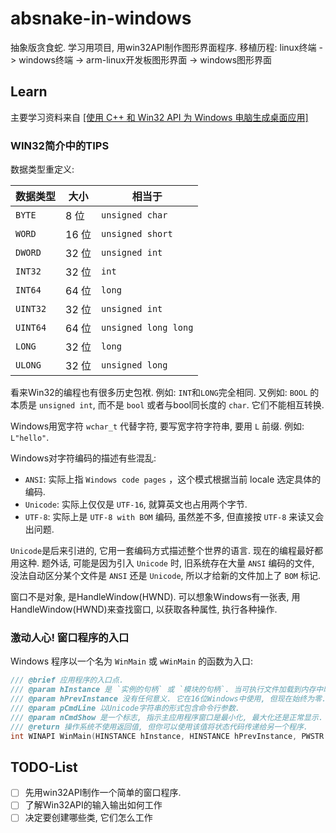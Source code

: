 # absnake-in-windows

抽象版贪食蛇. 学习用项目, 用win32API制作图形界面程序. 移植历程: linux终端 -> windows终端 -> arm-linux开发板图形界面 -> windows图形界面

## Learn

主要学习资料来自 [[使用 C++ 和 Win32 API 为 Windows 电脑生成桌面应用]](https://learn.microsoft.com/zh-cn/windows/win32/)

### WIN32简介中的TIPS

数据类型重定义:

| 数据类型 | 大小  | 相当于               |
| -------- | ----- | -------------------- |
| `BYTE`   | 8 位  | `unsigned char`      |
| `WORD`   | 16 位 | `unsigned short`     |
| `DWORD`  | 32 位 | `unsigned int`       |
| `INT32`  | 32 位 | `int`                |
| `INT64`  | 64 位 | `long`               |
| `UINT32` | 32 位 | `unsigned int`       |
| `UINT64` | 64 位 | `unsigned long long` |
| `LONG`   | 32 位 | `long`               |
| `ULONG`  | 32 位 | `unsigned long`      |

看来Win32的编程也有很多历史包袱.
例如: `INT`和`LONG`完全相同.
又例如: `BOOL` 的本质是 `unsigned int`, 而不是 `bool` 或者与bool同长度的 `char`. 它们不能相互转换.

Windows用宽字符 `wchar_t` 代替字符, 要写宽字符字符串, 要用 `L` 前缀. 例如: `L"hello"`.

Windows对字符编码的描述有些混乱:

- `ANSI`: 实际上指 `Windows code pages` ，这个模式根据当前 locale 选定具体的编码.
- `Unicode`: 实际上仅仅是 `UTF-16`, 就算英文也占用两个字节.
- `UTF-8`: 实际上是 `UTF-8 with BOM` 编码, 虽然差不多, 但直接按 `UTF-8` 来读又会出问题.

`Unicode`是后来引进的, 它用一套编码方式描述整个世界的语言. 现在的编程最好都用这种.
题外话, 可能是因为引入 `Unicode` 时, 旧系统存在大量 `ANSI` 编码的文件, 没法自动区分某个文件是 `ANSI` 还是 `Unicode`, 所以才给新的文件加上了 `BOM` 标记.

窗口不是对象, 是HandleWindow(HWND).
可以想象Windows有一张表, 用HandleWindow(HWND)来查找窗口, 以获取各种属性, 执行各种操作.

### 激动人心! 窗口程序的入口

Windows 程序以一个名为 `WinMain` 或 `wWinMain` 的函数为入口:

```c++
/// @brief 应用程序的入口点.
/// @param hInstance 是 `实例的句柄` 或 `模块的句柄`. 当可执行文件加载到内存中时, 操作系统使用此值来标识可执行文件.  某些Windows函数需要实例句柄, 例如加载图标或位图.
/// @param hPrevInstance 没有任何意义. 它在16位Windows中使用, 但现在始终为零.
/// @param pCmdLine 以Unicode字符串的形式包含命令行参数.
/// @param nCmdShow 是一个标志, 指示主应用程序窗口是最小化, 最大化还是正常显示.
/// @return 操作系统不使用返回值, 但你可以使用该值将状态代码传递给另一个程序.
int WINAPI WinMain(HINSTANCE hInstance, HINSTANCE hPrevInstance, PWSTR pCmdLine, int nCmdShow);
```

## TODO-List

- [ ] 先用win32API制作一个简单的窗口程序.
- [ ] 了解Win32API的输入输出如何工作
- [ ] 决定要创建哪些类, 它们怎么工作
